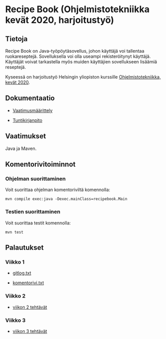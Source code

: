 # Recipe Book (Ohjelmistotekniikka kevät 2020, harjoitustyö)

## Tietoja

Recipe Book on Java-työpöytäsovellus, johon käyttäjä voi tallentaa ruokareseptejä. Sovelluksella voi olla useampi rekisteröitynyt käyttäjä. Käyttäjät voivat tarkastella myös muiden käyttäjien sovellukseen lisäämiä reseptejä.

Kyseessä on harjoitustyö Helsingin yliopiston kurssille [Ohjelmistotekniikka, kevät 2020](https://github.com/mluukkai/ohjelmistotekniikka-kevat-2020/).

## Dokumentaatio

- [Vaatimusmäärittely](https://github.com/joonaspartanen/ot-harjoitustyo/blob/master/RecipeBook/dokumentointi/vaatimusmaarittely.md)

- [Tuntikirjanpito](https://github.com/joonaspartanen/ot-harjoitustyo/blob/master/RecipeBook/dokumentointi/tuntikirjanpito.md)

## Vaatimukset

Java ja Maven.

## Komentorivitoiminnot

### Ohjelman suorittaminen

Voit suorittaa ohjelman komentoriviltä komennolla:

`mvn compile exec:java -Dexec.mainClass=recipebook.Main`

### Testien suorittaminen

Voit suorittaa testit komennolla:

`mvn test`

## Palautukset

### Viikko 1

- [gitlog.txt](https://github.com/joonaspartanen/ot-harjoitustyo/blob/master/laskarit/viikko1/gitlog.txt)

- [komentorivi.txt](https://github.com/joonaspartanen/ot-harjoitustyo/blob/master/laskarit/viikko1/komentorivi.txt)

### Viikko 2

- [viikon 2 tehtävät](https://github.com/joonaspartanen/ot-harjoitustyo/tree/master/laskarit/viikko2)

### Viikko 3

- [viikon 3 tehtävät](https://github.com/joonaspartanen/ot-harjoitustyo/tree/master/laskarit/viikko3)
